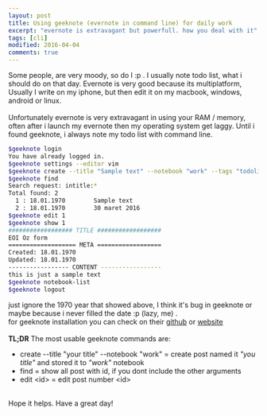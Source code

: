```yaml
---
layout: post
title: Using geeknote (evernote in command line) for daily work
excerpt: "evernote is extravagant but powerfull. how you deal with it"
tags: [cli]
modified: 2016-04-04
comments: true
---
```

Some people, are very moody, so do I :p . I usually note todo list, what i should do on that day. Evernote is very good because its multiplatform,
Usually I write on my iphone, but then edit it on my macbook, windows, android or linux.   
<br> 
Unfortunately evernote is very extravagant in using your RAM / memory, 
often after i launch my evernote then my operating system get laggy. Until i found geeknote, i always note my todo list with command line.

~~~bash
$geeknote login
You have already logged in.
$geeknote settings --editor vim
$geeknote create --title "Sample text" --notebook "work" --tags "todolist, project, idea"
$geeknote find
Search request: intitle:*
Total found: 2
  1 : 18.01.1970        Sample text
  2 : 18.01.1970        30 maret 2016
$geeknote edit 1
$geeknote show 1
################## TITLE ##################
EOI Oz form
=================== META ==================
Created: 18.01.1970
Updated: 18.01.1970
----------------- CONTENT -----------------
this is just a sample text
$geeknote notebook-list
$geeknote logout
~~~

just ignore the 1970 year that showed above, I think it's bug in geeknote or maybe because i never filled the date :p (lazy, me) .
<br>
for geeknote installation you can check on their [github](https://github.com/VitaliyRodnenko/geeknote) or [website](http://geeknote.me)  
<br>
**TL;DR**
The most usable geeknote commands are: 

+  create --title "your title" --notebook "work" = create post named it _"you title"_ and stored it to _"work"_ notebook
+  find = show all post with id, if you dont include the other arguments
+  edit \<id\> = edit post number \<id\>

<br>
Hope it helps. Have a great day!
